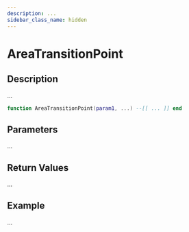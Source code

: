 ```yaml
---
description: ...
sidebar_class_name: hidden
---
```


# AreaTransitionPoint

## Description

...

```lua
function AreaTransitionPoint(param1, ...) --[[ ... ]] end
```

## Parameters

...

## Return Values

...

## Example

...

